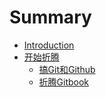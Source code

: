 # Summary

* [Introduction](README.md)
* [开始折腾](ch0.md)
   * [搞Git和Github](git_and_github.md)
   * [折腾Gitbook](gitbook.md)

